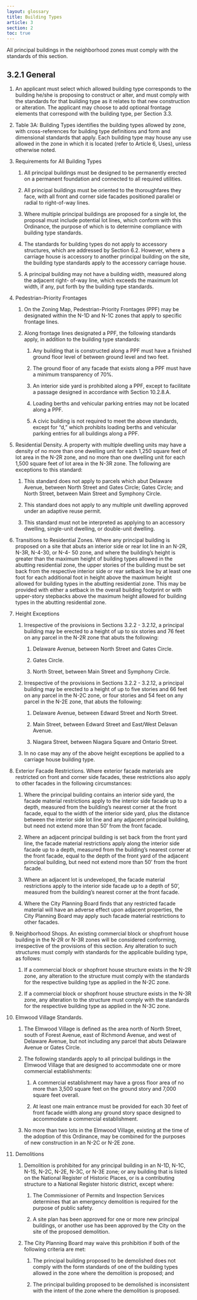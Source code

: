 ```yaml
---
layout: glossary
title: Building Types
article: 3
section: 2
toc: true
---
```


All principal buildings in the neighborhood zones must comply with the standards of this section.

## 3.2.1 General

1. An applicant must select which allowed building type corresponds to the building he/she is proposing to construct or alter, and must comply with the standards for that building type as it relates to that new construction or alteration. The applicant may choose to add optional frontage elements that correspond with the building type, per Section 3.3.

2. Table 3A: Building Types identifies the building types allowed by zone, with  cross-references for building type definitions and form and dimensional standards that apply. Each building type may house any use allowed in the zone in which it is located (refer to Article 6, Uses), unless otherwise noted.

3. Requirements for All Building Types

   1. All principal buildings must be designed to be permanently erected on a permanent foundation and connected to all required utilities.

   2. All principal buildings must be  oriented  to the thoroughfares they face, with all front and corner side facades positioned parallel or radial to right-of-way lines.
   
   3. Where multiple principal buildings are proposed for a single lot, the proposal must include potential lot lines, which conform with this Ordinance, the purpose of which is to determine compliance with building type standards.
   
   4. The standards for building types do not apply to accessory structures, which are addressed by Section 6.2. However, where a carriage house is accessory to another principal building on the site, the building type standards apply to the accessory carriage house.
   
   5. A principal building may not have a building width, measured along the adjacent right- of-way line, which exceeds the maximum lot width, if any, put forth by the building type standards. 
   
4. Pedestrian-Priority Frontages

   1. On the Zoning Map, Pedestrian-Priority Frontages (PPF) may be designated within the N-1D and N-1C zones that apply to specific frontage lines.
   
   2. Along frontage lines designated a PPF, the following standards apply, in addition to the building type standards:
   
      1. Any building that is constructed along a PPF must have a finished ground floor level of between ground level and two feet.
      
      2. The ground floor of any facade that exists along a PPF must have a minimum transparency of 70%.
      
      3. An interior side yard is prohibited along a PPF, except to facilitate a passage designed in accordance with Section 10.2.8.A.
      
      4. Loading berths and vehicular parking entries may not be located along a PPF.
      
      5. A civic building is not required to meet the above standards, except for “d,” which prohibits loading berths and vehicular parking entries for all buildings along a PPF.
      
5. Residential Density. A property with multiple dwelling units may have a density of no more than one dwelling unit for each 1,250 square feet of lot area in the N-2R zone, and no more than one dwelling unit for each 1,500 square feet of lot area in the N-3R zone. The following are exceptions to this standard:

   1. This standard does not apply to parcels which abut Delaware Avenue, between North Street and Gates Circle; Gates Circle; and North Street, between Main Street and Symphony Circle.
   2. This standard does not apply to any multiple unit dwelling approved under an adaptive reuse permit.
   
   3. This standard must not be interpreted as applying to an accessory dwelling, single-unit dwelling, or double-unit dwelling. 
   
6. Transitions to Residential Zones. Where any principal building is proposed on a site that abuts an interior side or rear lot line in an N-2R, N-3R, N-4-30, or N-4- 50 zone, and where the building’s height is greater than the maximum height of building types allowed in the abutting residential zone, the upper stories of the building must be set back from the respective interior side or rear setback line by at least one foot for each additional foot in height above the maximum height allowed for building types in the abutting residential zone. This may be provided with either a setback in the overall building footprint or with upper-story stepbacks above the maximum height allowed for building types in the abutting residential zone.

7. Height Exceptions

    1. Irrespective of the provisions in Sections 3.2.2 - 3.2.12, a principal building may be erected to a height of up to six stories and 76 feet on any parcel in the N-2R zone that abuts the following:
    
        1. Delaware Avenue, between North Street and Gates Circle.
        
        2. Gates Circle.
        
        3. North Street, between Main Street and Symphony Circle.
        
        
    2. Irrespective of the provisions in Sections 3.2.2 - 3.2.12, a principal building may be erected to a height of up to five stories and 66 feet on any parcel in the N-2C zone, or four stories and 54 feet on any parcel in the N-2E zone, that abuts the following:
    
        1. Delaware Avenue, between Edward Street and North Street.
        
        2. Main Street, between Edward Street and East/West Delavan Avenue.
        
        3. Niagara Street, between Niagara Square and Ontario Street.
        
    3. In no case may any of the above height exceptions be applied to a carriage house building type.
    
8. Exterior Facade Restrictions. Where exterior facade materials are restricted on front and corner side facades, these restrictions also apply to other facades in the following circumstances:

    1. Where the principal building contains an interior side yard, the facade material restrictions apply to the interior side facade up to a depth, measured from the building’s nearest corner at the front facade, equal to the width of the interior side yard, plus the distance between the interior side lot line and any adjacent principal building, but need not extend more than 50’ from the front facade.
    
    2. Where an adjacent principal building is set back from the front yard line, the facade material restrictions apply along the interior side facade up to a depth, measured from  the building’s nearest corner at the front facade, equal to the depth of the front yard of the adjacent principal building, but need not extend more than 50’ from the front facade.
    
    3. Where an adjacent lot is undeveloped, the facade material restrictions apply to the interior side facade up to a depth of 50’, measured from the building’s nearest corner at the front facade.
    4. Where the City Planning Board finds that any restricted facade material will have an adverse effect upon adjacent properties, the City Planning Board may apply such facade material restrictions to other facades.
    
9. Neighborhood Shops. An existing commercial block or shopfront house building in the N-2R or N-3R zones will be considered conforming, irrespective of the provisions of this section. Any alteration to such structures must comply with standards for the applicable building type, as follows:

    1. If a commercial block or shopfront house structure exists in the N-2R zone, any alteration to the structure must comply with the standards for the respective building type as applied in the N-2C zone.
    
    2. If a commercial block or shopfront house structure exists in the N-3R zone, any alteration to the structure must comply with the standards for the respective building type as applied in the N-3C zone.
    
10. Elmwood Village Standards.

    1. The Elmwood Village is defined as the area north of North Street, south of Forest Avenue, east of Richmond Avenue, and west of Delaware Avenue, but not including any parcel that abuts Delaware Avenue or Gates Circle.
    
    2. The following standards apply to all principal buildings in the Elmwood Village that are designed to accommodate one or more commercial establishments:
    
        1. A commercial establishment may have a gross floor area of no more than 3,500 square feet on the ground story and 7,000 square feet overall.
        
        2. At least one main entrance must be provided for each 30 feet of front facade width along any ground story space designed to accommodate a commercial establishment.
        
        
    3. No more than two lots in the Elmwood Village, existing at the time of the adoption of this Ordinance, may be combined for the purposes of new construction in an N-2C or N-2E zone.

11. Demolitions

    1. Demolition is prohibited for any principal building in an N-1D, N-1C, N-1S, N-2C, N-2E, N-3C, or N-3E zone; or any building that is listed on the National Register of Historic Places, or is a contributing structure to a National Register historic district, except where:

        1. The Commissioner of Permits and Inspection Services determines that an emergency demolition is required for the purpose of public safety.

        2. A site plan has been approved for one or more new principal buildings, or another use has been approved by the City on the site of the proposed demolition.

    2. The City Planning Board may waive this prohibition if both of the following criteria are met:

        1. The principal building proposed to be demolished does not comply with the form standards of one of the building types allowed in the zone where the demolition is proposed; and

        2. The principal building proposed to be demolished is inconsistent with  the intent of the zone where the demolition is proposed.
